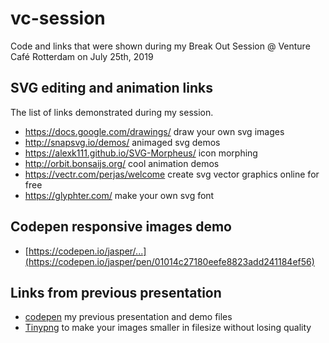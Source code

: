 # vc-session
Code and links that were shown during my Break Out Session @ Venture Café Rotterdam on July 25th, 2019

## SVG editing and animation links
The list of links demonstrated during my session.

* https://docs.google.com/drawings/ draw your own svg images
*	http://snapsvg.io/demos/ animaged svg demos
*	https://alexk111.github.io/SVG-Morpheus/ icon morphing
*	http://orbit.bonsaijs.org/ cool animation demos
* https://vectr.com/perjas/welcome create svg vector graphics online for free
*	https://glyphter.com/ make your own svg font

## Codepen responsive images demo
* [https://codepen.io/jasper/...](https://codepen.io/jasper/pen/01014c27180eefe8823add241184ef56)

## Links from previous presentation

* [codepen](http://bit.ly/vc-presentation) my previous presentation and demo files
* [Tinypng](https://tinyjpg.com/) to make your images smaller in filesize without losing quality
